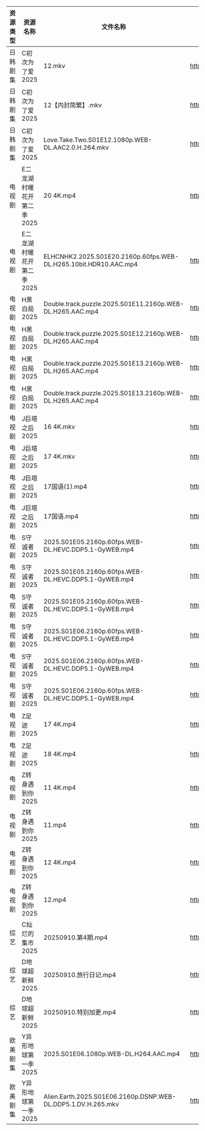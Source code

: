 | 资源类型 | 资源名称            | 文件名称                                                             | 分享链接                                 | 更新时间                |
| ---- | --------------- | ---------------------------------------------------------------- | ------------------------------------ | ------------------- |
| 日韩剧集 | C初次为了爱2025      | 12.mkv                                                           | https://pan.quark.cn/s/0523b5d1b795  | 2025-09-10 16:14:47 |
| 日韩剧集 | C初次为了爱2025      | 12【内封简繁】.mkv                                                     | https://pan.quark.cn/s/0523b5d1b795  | 2025-09-10 16:14:39 |
| 日韩剧集 | C初次为了爱2025      | Love.Take.Two.S01E12.1080p.WEB-DL.AAC2.0.H.264.mkv               | https://pan.quark.cn/s/0523b5d1b795  | 2025-09-10 16:14:43 |
| 电视剧  | E二龙湖村暖花开第二季2025 | 20 4K.mp4                                                        | https://www.alipan.com/s/8v2qX3dsefF | 2025-09-10 15:59:15 |
| 电视剧  | E二龙湖村暖花开第二季2025 | ELHCNHK2.2025.S01E20.2160p.60fps.WEB-DL.H265.10bit.HDR10.AAC.mp4 | https://pan.quark.cn/s/8fd0747e49e4  | 2025-09-10 16:15:30 |
| 电视剧  | H黑白局2025        | Double.track.puzzle.2025.S01E11.2160p.WEB-DL.H265.AAC.mp4        | https://pan.quark.cn/s/18c72e14cfcd  | 2025-09-10 16:17:30 |
| 电视剧  | H黑白局2025        | Double.track.puzzle.2025.S01E12.2160p.WEB-DL.H265.AAC.mp4        | https://pan.quark.cn/s/18c72e14cfcd  | 2025-09-10 16:17:27 |
| 电视剧  | H黑白局2025        | Double.track.puzzle.2025.S01E13.2160p.WEB-DL.H265.AAC.mp4        | https://pan.quark.cn/s/18c72e14cfcd  | 2025-09-10 16:17:19 |
| 电视剧  | H黑白局2025        | Double.track.puzzle.2025.S01E13.2160p.WEB-DL.H265.AAC.mp4        | https://www.alipan.com/s/8TAffJzSy3J | 2025-09-10 17:59:24 |
| 电视剧  | J巨塔之后2025       | 16 4K.mkv                                                        | https://www.alipan.com/s/eMFs2RDCMss | 2025-09-10 12:59:32 |
| 电视剧  | J巨塔之后2025       | 17 4K.mkv                                                        | https://www.alipan.com/s/eMFs2RDCMss | 2025-09-10 17:59:28 |
| 电视剧  | J巨塔之后2025       | 17国语(1).mp4                                                      | https://www.alipan.com/s/eMFs2RDCMss | 2025-09-10 20:59:29 |
| 电视剧  | J巨塔之后2025       | 17国语.mp4                                                         | https://www.alipan.com/s/eMFs2RDCMss | 2025-09-10 15:59:31 |
| 电视剧  | S守诚者2025        | 2025.S01E05.2160p.60fps.WEB-DL.HEVC.DDP5.1-GyWEB.mp4             | https://pan.quark.cn/s/1b4e789d7898  | 2025-09-10 01:21:43 |
| 电视剧  | S守诚者2025        | 2025.S01E05.2160p.60fps.WEB-DL.HEVC.DDP5.1-GyWEB.mp4             | https://pan.quark.cn/s/1b4e789d7898  | 2025-09-10 10:21:36 |
| 电视剧  | S守诚者2025        | 2025.S01E05.2160p.60fps.WEB-DL.HEVC.DDP5.1-GyWEB.mp4             | https://pan.quark.cn/s/1b4e789d7898  | 2025-09-10 16:22:36 |
| 电视剧  | S守诚者2025        | 2025.S01E06.2160p.60fps.WEB-DL.HEVC.DDP5.1-GyWEB.mp4             | https://pan.quark.cn/s/1b4e789d7898  | 2025-09-10 01:21:39 |
| 电视剧  | S守诚者2025        | 2025.S01E06.2160p.60fps.WEB-DL.HEVC.DDP5.1-GyWEB.mp4             | https://pan.quark.cn/s/1b4e789d7898  | 2025-09-10 10:21:32 |
| 电视剧  | S守诚者2025        | 2025.S01E06.2160p.60fps.WEB-DL.HEVC.DDP5.1-GyWEB.mp4             | https://pan.quark.cn/s/1b4e789d7898  | 2025-09-10 16:22:33 |
| 电视剧  | Z足迹2025         | 17 4K.mp4                                                        | https://www.alipan.com/s/n8xQyWpmxBd | 2025-09-10 20:56:17 |
| 电视剧  | Z足迹2025         | 18 4K.mp4                                                        | https://www.alipan.com/s/n8xQyWpmxBd | 2025-09-10 20:56:16 |
| 电视剧  | Z转身遇到你2025      | 11 4K.mp4                                                        | https://pan.quark.cn/s/3615a2d2ed2f  | 2025-09-10 16:28:56 |
| 电视剧  | Z转身遇到你2025      | 11.mp4                                                           | https://pan.quark.cn/s/3615a2d2ed2f  | 2025-09-10 16:29:03 |
| 电视剧  | Z转身遇到你2025      | 12 4K.mp4                                                        | https://pan.quark.cn/s/3615a2d2ed2f  | 2025-09-10 16:28:53 |
| 电视剧  | Z转身遇到你2025      | 12.mp4                                                           | https://pan.quark.cn/s/3615a2d2ed2f  | 2025-09-10 16:28:59 |
| 综艺   | C灿烂的集市2025      | 20250910.第4期.mp4                                                 | https://pan.quark.cn/s/b9e7edeff96e  | 2025-09-10 16:29:48 |
| 综艺   | D地球超新鲜2025      | 20250910.旅行日记.mp4                                                | https://pan.quark.cn/s/6d9ff5b2efaa  | 2025-09-10 16:30:02 |
| 综艺   | D地球超新鲜2025      | 20250910.特别加更.mp4                                                | https://pan.quark.cn/s/6d9ff5b2efaa  | 2025-09-10 16:30:06 |
| 欧美剧集 | Y异形地球第一季2025    | 2025.S01E06.1080p.WEB-DL.H264.AAC.mp4                            | https://pan.quark.cn/s/414812145daa  | 2025-09-10 16:26:55 |
| 欧美剧集 | Y异形地球第一季2025    | Alien.Earth.2025.S01E06.2160p.DSNP.WEB-DL.DDP5.1.DV.H.265.mkv    | https://pan.quark.cn/s/414812145daa  | 2025-09-10 16:26:58 |
